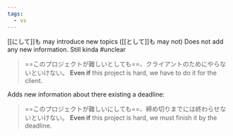 ```yaml
---
tags:
  - vs
---
```

[[にして]]も may introduce new topics ([[として]]も may not)
Does not add any new information. Still kinda #unclear
>==このプロジェクトが難しいとしても==、クライアントのためにやらないといけない。
>**Even if** this project is hard, we have to do it for the client.

Adds new information about there existing a deadline:
>==このプロジェクトが難しいにしても==、締め切りまでには終わらせないといけない。
>**Even if** this project is hard, we must finish it by the deadline.